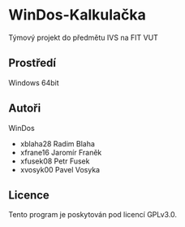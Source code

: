 # WinDos-Kalkulačka
Týmový projekt do předmětu IVS na FIT VUT

Prostředí
---------

Windows 64bit

Autoři
------

WinDos
- xblaha28 Radim Blaha 
- xfrane16 Jaromír Franěk
- xfusek08 Petr Fusek
- xvosyk00 Pavel Vosyka

Licence
-------

Tento program je poskytován pod licencí GPLv3.0.
